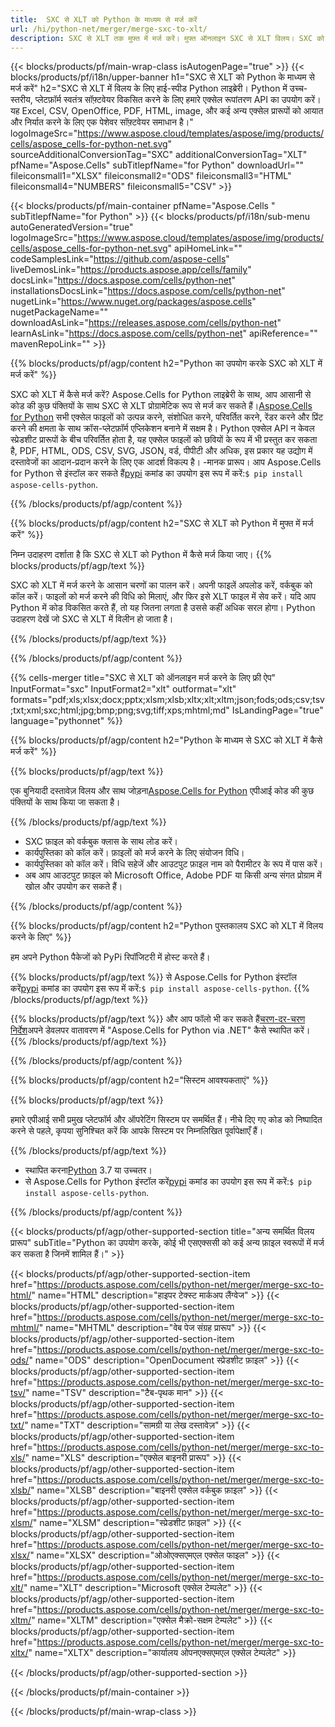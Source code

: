```yaml
---
title:  SXC से XLT को Python के माध्यम से मर्ज करें
url: /hi/python-net/merger/merge-sxc-to-xlt/ 
description: SXC से XLT तक मुफ्त में मर्ज करें। मुफ्त ऑनलाइन SXC से XLT विलय। SXC को Word, Excel, PPTX, PDF, JPG, HTML, ODS, SVG, XPS और अन्य में मर्ज करें।
---
```

{{< blocks/products/pf/main-wrap-class isAutogenPage="true" >}}
{{< blocks/products/pf/i18n/upper-banner h1="SXC से XLT को Python के माध्यम से मर्ज करें" h2="SXC से XLT में विलय के लिए हाई-स्पीड Python लाइब्रेरी। Python में उच्च-स्तरीय, प्लेटफ़ॉर्म स्वतंत्र सॉफ़्टवेयर विकसित करने के लिए हमारे एक्सेल रूपांतरण API का उपयोग करें। यह Excel, CSV, OpenOffice, PDF, HTML, image, और कई अन्य एक्सेल प्रारूपों को आयात और निर्यात करने के लिए एक पेशेवर सॉफ़्टवेयर समाधान है।" logoImageSrc="https://www.aspose.cloud/templates/aspose/img/products/cells/aspose_cells-for-python-net.svg" sourceAdditionalConversionTag="SXC" additionalConversionTag="XLT" pfName="Aspose.Cells" subTitlepfName="for Python" downloadUrl="" fileiconsmall1="XLSX" fileiconsmall2="ODS" fileiconsmall3="HTML" fileiconsmall4="NUMBERS" fileiconsmall5="CSV" >}}

{{< blocks/products/pf/main-container pfName="Aspose.Cells " subTitlepfName="for Python" >}}
{{< blocks/products/pf/i18n/sub-menu autoGeneratedVersion="true" logoImageSrc="https://www.aspose.cloud/templates/aspose/img/products/cells/aspose_cells-for-python-net.svg" apiHomeLink="" codeSamplesLink="https://github.com/aspose-cells" liveDemosLink="https://products.aspose.app/cells/family" docsLink="https://docs.aspose.com/cells/python-net" installationsDocsLink="https://docs.aspose.com/cells/python-net" nugetLink="https://www.nuget.org/packages/aspose.cells" nugetPackageName="" downloadAsLink="https://releases.aspose.com/cells/python-net" learnAsLink="https://docs.aspose.com/cells/python-net" apiReference="" mavenRepoLink="" >}}

{{% blocks/products/pf/agp/content h2="Python का उपयोग करके SXC को XLT में मर्ज करें" %}}

 SXC को XLT में कैसे मर्ज करें? Aspose.Cells for Python लाइब्रेरी के साथ, आप आसानी से कोड की कुछ पंक्तियों के साथ SXC से XLT प्रोग्रामेटिक रूप से मर्ज कर सकते हैं।[Aspose.Cells for Python](https://pypi.org/project/aspose-cells-python) सभी एक्सेल फाइलों को उत्पन्न करने, संशोधित करने, परिवर्तित करने, रेंडर करने और प्रिंट करने की क्षमता के साथ क्रॉस-प्लेटफ़ॉर्म एप्लिकेशन बनाने में सक्षम है। Python एक्सेल API न केवल स्प्रेडशीट प्रारूपों के बीच परिवर्तित होता है, यह एक्सेल फाइलों को छवियों के रूप में भी प्रस्तुत कर सकता है, PDF, HTML, ODS, CSV, SVG, JSON, वर्ड, पीपीटी और अधिक, इस प्रकार यह उद्योग में दस्तावेजों का आदान-प्रदान करने के लिए एक आदर्श विकल्प है। -मानक प्रारूप। आप Aspose.Cells for Python से इंस्टॉल कर सकते हैं<a href="https://pypi.org/project/aspose-cells/">pypi</a> कमांड का उपयोग इस रूप में करें:<code>$ pip install aspose-cells-python</code>.


{{% /blocks/products/pf/agp/content %}}

{{% blocks/products/pf/agp/content h2="SXC से XLT को Python में मुफ्त में मर्ज करें" %}}

निम्न उदाहरण दर्शाता है कि SXC से XLT को Python में कैसे मर्ज किया जाए।
{{% blocks/products/pf/agp/text %}}

SXC को XLT में मर्ज करने के आसान चरणों का पालन करें। अपनी फाइलें अपलोड करें, वर्कबुक को कॉल करें। फाइलों को मर्ज करने की विधि को मिलाएं, और फिर इसे XLT फाइल में सेव करें। यदि आप Python में कोड विकसित करते हैं, तो यह जितना लगता है उससे कहीं अधिक सरल होगा। Python उदाहरण देखें जो SXC से XLT में विलीन हो जाता है।

{{% /blocks/products/pf/agp/text %}}

{{% /blocks/products/pf/agp/content %}}

{{% cells-merger title="SXC से XLT को ऑनलाइन मर्ज करने के लिए फ्री ऐप" InputFormat="sxc" InputFormat2="xlt" outformat="xlt" formats="pdf;xls;xlsx;docx;pptx;xlsm;xlsb;xltx;xlt;xltm;json;fods;ods;csv;tsv;txt;xml;sxc;html;jpg;bmp;png;svg;tiff;xps;mhtml;md" IsLandingPage="true" language="pythonnet" %}}

{{% blocks/products/pf/agp/content h2="Python के माध्यम से SXC को XLT में कैसे मर्ज करें" %}}

{{% blocks/products/pf/agp/text %}}

 एक बुनियादी दस्तावेज़ विलय और साथ जोड़ना[Aspose.Cells for Python](https://products.aspose.com/cells/python-net) एपीआई कोड की कुछ पंक्तियों के साथ किया जा सकता है।

{{% /blocks/products/pf/agp/text %}}

+ SXC फ़ाइल को वर्कबुक क्लास के साथ लोड करें।
+ कार्यपुस्तिका को कॉल करें। फ़ाइलों को मर्ज करने के लिए संयोजन विधि।
+ कार्यपुस्तिका को कॉल करें। विधि सहेजें और आउटपुट फ़ाइल नाम को पैरामीटर के रूप में पास करें।
+ अब आप आउटपुट फ़ाइल को Microsoft Office, Adobe PDF या किसी अन्य संगत प्रोग्राम में खोल और उपयोग कर सकते हैं।

{{% /blocks/products/pf/agp/content %}}

{{% blocks/products/pf/agp/content h2="Python पुस्तकालय SXC को XLT में विलय करने के लिए" %}}

हम अपने Python पैकेजों को PyPi रिपॉजिटरी में होस्ट करते हैं।

{{% blocks/products/pf/agp/text %}}
से Aspose.Cells for Python इंस्टॉल करें<a href="https://pypi.org/project/aspose-cells-python/">pypi</a> कमांड का उपयोग इस रूप में करें:<code>$ pip install aspose-cells-python</code>.
{{% /blocks/products/pf/agp/text %}}

{{% blocks/products/pf/agp/text %}}
 और आप फॉलो भी कर सकते हैं[चरण-दर-चरण निर्देश](https://docs.aspose.com/cells/python-net/getting-started/)अपने डेवलपर वातावरण में "Aspose.Cells for Python via .NET" कैसे स्थापित करें।
{{% /blocks/products/pf/agp/text %}}


{{% /blocks/products/pf/agp/content %}}

 
{{% blocks/products/pf/agp/content h2="सिस्टम आवश्यकताएं" %}}

{{% blocks/products/pf/agp/text %}}

हमारे एपीआई सभी प्रमुख प्लेटफॉर्म और ऑपरेटिंग सिस्टम पर समर्थित हैं। नीचे दिए गए कोड को निष्पादित करने से पहले, कृपया सुनिश्चित करें कि आपके सिस्टम पर निम्नलिखित पूर्वापेक्षाएँ हैं।

{{% /blocks/products/pf/agp/text %}}

-  स्थापित करना[Python](https://www.python.org/downloads/) 3.7 या उच्चतर।
- से Aspose.Cells for Python इंस्टॉल करें<a href="https://pypi.org/project/aspose-cells-python/">pypi</a> कमांड का उपयोग इस रूप में करें:<code>$ pip install aspose-cells-python</code>.


{{% /blocks/products/pf/agp/content %}}


{{< blocks/products/pf/agp/other-supported-section title="अन्य समर्थित विलय प्रारूप" subTitle="Python का उपयोग करके, कोई भी एसएक्ससी को कई अन्य फ़ाइल स्वरूपों में मर्ज कर सकता है जिनमें शामिल हैं।" >}}

{{< blocks/products/pf/agp/other-supported-section-item href="https://products.aspose.com/cells/python-net/merger/merge-sxc-to-html/" name="HTML" description="हाइपर टेक्स्ट मार्कअप लैंग्वेज" >}}
{{< blocks/products/pf/agp/other-supported-section-item href="https://products.aspose.com/cells/python-net/merger/merge-sxc-to-mhtml/" name="MHTML" description="वेब पेज संग्रह प्रारूप" >}}
{{< blocks/products/pf/agp/other-supported-section-item href="https://products.aspose.com/cells/python-net/merger/merge-sxc-to-ods/" name="ODS" description="OpenDocument स्प्रेडशीट फ़ाइल" >}}
{{< blocks/products/pf/agp/other-supported-section-item href="https://products.aspose.com/cells/python-net/merger/merge-sxc-to-tsv/" name="TSV" description="टैब-पृथक मान" >}}
{{< blocks/products/pf/agp/other-supported-section-item href="https://products.aspose.com/cells/python-net/merger/merge-sxc-to-txt/" name="TXT" description="सामग्री या लेख दस्तावेज़" >}}
{{< blocks/products/pf/agp/other-supported-section-item href="https://products.aspose.com/cells/python-net/merger/merge-sxc-to-xls/" name="XLS" description="एक्सेल बाइनरी प्रारूप" >}}
{{< blocks/products/pf/agp/other-supported-section-item href="https://products.aspose.com/cells/python-net/merger/merge-sxc-to-xlsb/" name="XLSB" description="बाइनरी एक्सेल वर्कबुक फ़ाइल" >}}
{{< blocks/products/pf/agp/other-supported-section-item href="https://products.aspose.com/cells/python-net/merger/merge-sxc-to-xlsm/" name="XLSM" description="स्प्रेडशीट फ़ाइल" >}}
{{< blocks/products/pf/agp/other-supported-section-item href="https://products.aspose.com/cells/python-net/merger/merge-sxc-to-xlsx/" name="XLSX" description="ओओएक्सएमएल एक्सेल फाइल" >}}
{{< blocks/products/pf/agp/other-supported-section-item href="https://products.aspose.com/cells/python-net/merger/merge-sxc-to-xlt/" name="XLT" description="Microsoft एक्सेल टेम्पलेट" >}}
{{< blocks/products/pf/agp/other-supported-section-item href="https://products.aspose.com/cells/python-net/merger/merge-sxc-to-xltm/" name="XLTM" description="एक्सेल मैक्रो-सक्षम टेम्पलेट" >}}
{{< blocks/products/pf/agp/other-supported-section-item href="https://products.aspose.com/cells/python-net/merger/merge-sxc-to-xltx/" name="XLTX" description="कार्यालय ओपनएक्सएमएल एक्सेल टेम्पलेट" >}}

{{< /blocks/products/pf/agp/other-supported-section >}}

{{< /blocks/products/pf/main-container >}}
    
{{< /blocks/products/pf/main-wrap-class >}}
